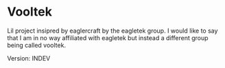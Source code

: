 # Vooltek

Lil project insipred by eaglercraft by the eagletek group.
I would like to say that I am in no way affiliated with eagletek
but instead a different group being called vooltek.

Version: INDEV
